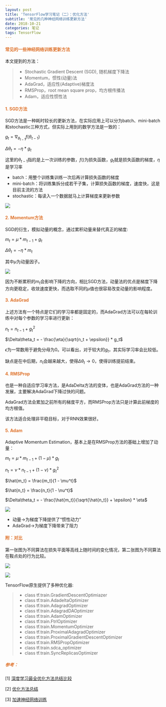 ```yaml
---
layout: post
title: 'TensorFlow学习笔记（二）：优化方法'
subtitle: '常见的几种神经网络训练更新方法'
date: 2018-10-21
categories: 笔记
tags: TensorFlow
---
```


<style type="text/css">
h4,h5 {color: #df732c !important;}
</style>

#### 常见的一些神经网络训练更新方法 

本文提到的方法：
>- Stochastic Gradient Descent (SGD), 随机梯度下降法
>- Momentum，惯性(动量)法
>- AdaGrad，适应性(Adaptive)梯度法
>- RMSProp，root mean square prop，均方根传播法
>- Adam，适应性惯性法

#### 1. SGD方法

SGD方法是一种耗时较长的更新方法，在实际应用上可以分为batch、mini-batch和stochastic三种方式，但实际上用到的数学方法是一致的：

$g_t = \nabla_{\theta_{t-1}}f(\theta_{t-1})$

$\Delta\theta_t = - \eta * g_t$

这里的$\theta_{t-1}$指的是上一次训练的参数，$f()$为损失函数，$g_t$就是损失函数的梯度，$\eta$是学习率

- batch：用整个训练集训练一次后再计算损失函数的梯度
- mini-batch：将训练集拆分成若干子集，计算损失函数的梯度，速度快，这是目前主流的方法
- stochastic：每读入一个数据就马上计算梯度来更新参数

![](https://morvanzhou.github.io/static/results/ML-intro/speedup4.png)

#### 2. Momentum方法

SGD的衍生，模拟动量的概念，通过累积动量来替代真正的梯度:

$m_t = \mu * m_{t-1} + g_t$

$\Delta\theta_t = - \eta * m_t$

其中$\mu$为动量因子。

![](https://morvanzhou.github.io/static/results/ML-intro/speedup5.png)

因为不断累积的$m_t$会影响下降的方向，相比SGD方法，动量法的优点是梯度下降方向更稳定，收敛速度更快，而选取不同的$\mu$值也很容易改变动量的影响程度。

#### 3. AdaGrad

上述方法有一个特点是它们的学习率都是固定的，而AdaGrad方法可以在每轮训练中对每个参数的学习率进行更新：

$n_t = n_{t-1} + g^2_t$

$\Delta\theta_t = - \frac{\eta}{\sqrt{n_t + \epsilon}} * g_t$

$\epsilon$为一常数用于避免分母为0。可以看出，对于较大的$g_t$，其实际学习率会比较低。

缺点是在中后期，$n_t$会越来越大，使得$\Delta\theta_t \rightarrow 0$，使得训练提前结束。

#### 4. RMSProp

也是一种自适应学习率方法，是AdaDelta方法的变体，也是AdaGrad方法的一种发展，主要解决AdaGrad下降过快的问题。

AdaGrad方法会累加之前所有的梯度平方，而RMSProp方法只是计算此前梯度的均方根值。

该方法适合处理非平稳目标，对于RNN效果很好。

#### 5. Adam

Adaptive Momentum Estimation，基本上是在RMSProp方法的基础上增加了动量：

$m_t = \mu * m_{t-1} + (1 - \mu) * g_t$

$n_t = \nu * n_{t-1} + (1 - \nu) * g^2_t$

$\hat{m_t} = \frac{m_t}{1 - \mu^t}$

$\hat{n_t} = \frac{n_t}{1 - \nu^t}$

$\Delta\theta_t = - \frac{\hat{m_t}}{\sqrt{\hat{n_t}} + \epsilon} * \eta$

![](https://morvanzhou.github.io/static/results/ML-intro/speedup8.png)

- 动量$\rightarrow$为梯度下降提供了“惯性动力”
- AdaGrad$\rightarrow$为梯度下降带来了阻力

#### 附：对比

第一张图为不同算法在损失平面等高线上随时间的变化情况，第二张图为不同算法在鞍点处的行为比较。

![](http://otafnwsmg.bkt.clouddn.com/img/dl/optimizer-1.gif)

![](http://d.ifengimg.com/w600/p0.ifengimg.com/pmop/2017/0619/95B3A2D86B24D191A2FB8AD9ACB23D04B3DE89C0_size714_w620_h480.gif)

TensorFlow原生提供了多种优化器:
> - class tf.train.GradientDescentOptimiazer
> - class tf.train.AdadeltaOptimizer
> - class tf.train.AdagradOptimizer
> - class tf.train.AdagradDAOptimizer
> - class tf.train.AdamOptimizer
> - class tf.train.FtrlOptimizer
> - class tf.train.MomentumOptimizer
> - class tf.train.ProximalAdagradOptimizer
> - class tf.train.ProximalGradientDescentOptimizer
> - class tf.train.RMSPropOptimizer
> - class tf.train.sdca_optimizer
> - class tf.train.SyncReplicasOptimizer


##### 参考：

[1] [深度学习最全优化方法总结比较](https://zhuanlan.zhihu.com/p/22252270) 

[2] [优化方法总结](https://blog.csdn.net/u010089444/article/details/76725843) 

[3] [加速神经网络训练](https://morvanzhou.github.io/tutorials/machine-learning/tensorflow/3-4-A-speed-up-learning/)